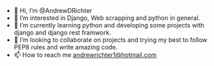 - 👋 Hi, I’m @AndrewDRichter
- 👀 I’m interested in Django, Web scrapping and python in general.
- 🌱 I’m currently learning python and developing some projects with django and django rest framwork.
- 💞️ I’m looking to collaborate on projects and trying my best to follow PEP8 rules and write amazing code.
- 📫 How to reach me andrewrichter1@hotmail.com

<!---
AndrewDRichter/AndrewDRichter is a ✨ special ✨ repository because its `README.md` (this file) appears on your GitHub profile.
You can click the Preview link to take a look at your changes.
--->
